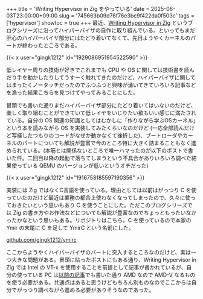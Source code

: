 +++
title = 'Writing Hypervisor in Zig をやっている'
date = 2025-06-03T23:00:00+09:00
slug = '745663b09d76f76e3bc9f422da0f503c'
tags = ['hypervisor']
showtoc = true
+++
最近、<a href="https://hv.smallkirby.com/" target="_blank">Writing Hypervisor in Zig</a> というブログシリーズに沿ってハイパーバイザの自作に取り組んでいる。といってもまだ肝心のハイパーバイザ部分にはたどり着いてなくて、先日ようやくカーネルのパートが終わったところである。

{{< x user="gingk1212" id="1929086951954522590" >}}

低レイヤー周りの技術が好きでこれまでも CPU や OS に関しては技術書を読んだり手を動かしたりしてうすーく触れてきたのだけど、ハイパーバイザに関してはまったくノータッチだったのでふつふつと興味が湧いてきていろいろ記事などを漁った結果こちらを見つけてやってみることにした。

冒頭でも書いた通りまだハイパーバイザ部分にたどり着いてはいないのだけど、楽しく取り組むことができていて低レイヤをいじりたい欲もいい感じに満たされている。自分の OS 関連の知識としてはむかしに「作りながら学ぶOSカーネル」という本を読みながら OS を実装してみたくらいなのだけど (一応全部読んだけど写経したつもりのコードがなぜか動かなくて挫折した)、ブートローダやカーネルのパートについても解説が豊富で今のところ特に大きく詰まることもなく進められている。(本筋とは関係ないところで唯一ハマったのが以下のポストで書いた件。二回目以降の起動で落ちてしまうという不具合がありいろいろ調べた結果使っている QEMU のバージョンが低いというオチだった)

{{< x user="gingk1212" id="1916758185597190356" >}}

実装には Zig ではなくC言語を使っている。理由としては以前はがっつり C を使っていたのだけど最近は業務の都合上使わなくなってしまったので、久々に使っておきたいという思いもあり C を使うことにした。ただこのブログシリーズでは Zig の書き方やお作法などについても解説が豊富なのでちょっともったいなかったかなという思いもある。リポジトリはこちら。C を使っているので本家の Ymir の末尾に C を足して YmirC という名前にした。

<a href="https://github.com/gingk1212/ymirc" target="_blank">github.com/gingk1212/ymirc</a>

ここからようやくハイパーバイザのパートに突入するところなのだけど、実は一つ大きな問題がある。冒頭に貼ったポストにもある通り、Writing Hypervisor in Zig では Intel の VT-x を使用することを前提として記事が書かれているが、自分の使っている PC は<a href="https://gingk1212.github.io/posts/121bb0791c7972024c36339fa35a3140/" target="_blank">以前の記事</a>でも書いた通り AMD なので AMD-V なるものを使う必要がある。共通点はあると思うけどもちろん別ものなのでここからは自分でがっつり調べながら進める必要がありそうなのであった。
